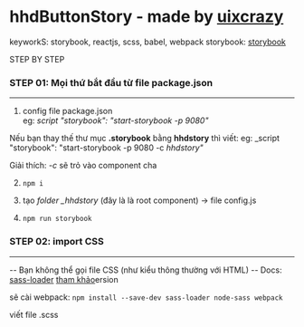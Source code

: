# hhdButtonStory - made by [uixcrazy](http://uixcrazy.com/) 
keyworkS: storybook, reactjs, scss, babel, webpack
storybook: [storybook](https://github.com/kadirahq/react-storybook)

STEP BY STEP


### STEP 01: Mọi thứ bắt đầu từ file __package.json__
-------------------------------------------------------------------------
1. config file package.json  
  eg: _script "storybook": "start-storybook -p 9080"_
  
  Nếu bạn thay thế thư mục __.storybook__ bằng __hhdstory__ thì viết:
  eg: _script "storybook": "start-storybook -p 9080 -c _hhdstory"_

Giải thích: _-c_ sẽ trỏ vào component cha
  
2. `npm i`

3. tạo *folder _hhdstory* (đây là là root component)  -> file config.js

4. `npm run storybook`

### STEP 02: import CSS
-------------------------------------------------------------------------

-- Bạn không thể gọi file CSS (như kiểu thông thường với HTML)
-- Docs: [sass-loader](https://github.com/jtangelder/sass-loader)
			 [tham khảo](http://stackoverflow.com/questions/16073603/how-do-i-update-each-dependency-in-package-json-to-the-latest-v)ersion

sẽ cài webpack:
`npm install --save-dev sass-loader node-sass webpack`

viết file .scss

